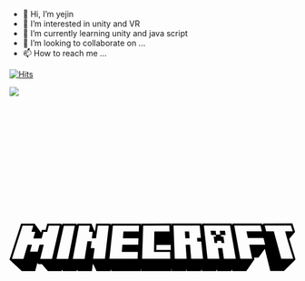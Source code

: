 - 👋 Hi, I’m yejin
- 👀 I’m interested in unity and VR
- 🌱 I’m currently learning unity and java script
- 💞️ I’m looking to collaborate on ...
- 📫 How to reach me ...


[![Hits](https://hits.seeyoufarm.com/api/count/incr/badge.svg?url=https%3A%2F%2Fgithub.com%2Fkaywonyejin&count_bg=%23A9F4F5&title_bg=%23F1A2FF&icon=&icon_color=%23E7E7E7&title=hits&edge_flat=false)](https://hits.seeyoufarm.com)

<img src="https://img.shields.io/badge/Roblox-000000?style=flat-square&logo=Roblox&logoColor=white"/></a>

<svg role="img" viewBox="0 0 24 24" xmlns="http://www.w3.org/2000/svg"><title>Minecraft</title><path d="M23.7397 10.0058l-2.4424.0023-.076.1198-.03-.1175h-2.4586l-.0599.136-.023-.136-2.4793.0023-.0438.1613-.0161-.1613-2.5023.0023-.023.265-.007-.265-2.5184.0046-.0092.242-.0254-.242-2.4954.0023-.016.1567-.0439-.1567H7.2673l-.0968.6705-.0553-.1382-.0254-.0024-.2096-.53-1.189.0024-.023.129-.0622-.129H4.431l-.03.1198-.0691-.1198-1.1659.0023-.136.523h-.3156l-.06.2282-.5506-.7512-1.1337.0023L0 13.0403l1.03.954h1.1244l.1774-.6706.0876.0968h.2995l.5.5737h1.1544l.023-.1082.0807.1082h1.1636l.0207-.1175.0737.1175h1.1751l.09-.629.3018.629h1.1889l.0138-.1451.0507.1451H11.03l.0093-.228.0276.228h2.4954l.023-.2511.0093.2511h1.2235l.0392-.175.0115.175h1.2097l.0506-.152.0139.152h1.1958l.0622-.1336.0185.1336h1.1843l.0714-.122.0208.122h1.175l.6798-.9677-.0323-.1544h.3756l.5346-.7396.4562 1.8594h1.152L24 13.0334l-.0184-.0737-.0738-.2535-.069-.2327s-.219-.712-.2466-.8065c-.0346-.1152-.0714-.2327-.1037-.3456l-.0046-.0184.4838-.583zm-2.325.1682h2.2005l.1567.493h-.6383l.0046.0162c.0254.1083.0554.2189.0853.3295.03.1129.0645.2258.0968.3433.0345.1152.069.235.106.3525.0368.1199.0737.2374.1083.3572.023.0737.0438.1451.0668.2189.023.0737.046.1497.0691.2235l.0692.228c.023.0761.0437.1522.0667.2282h-.9976l-.6268-2.2973h-.6405zm-.3548.0023l.1222.493h-1.295l.1175.56h1.3134l.136.553h-1.3342l.2466 1.182-.9954.0023-.5093-2.788zm-2.553.0023l.4816 2.788h-.9954l-.129-.8986h-.3733l.1221.8986h-.9954l-.3064-2.7857zm-2.5484.0023l.1037 1.0322h-.3272l.03.3111h.3272l.1451 1.4424h-.993l-.09-1.1751-.3686-.0092.076 1.1843h-.993l-.1037-2.7834zm-2.546.0023l.0138.493h-1.272l-.0299 1.719h1.3503l.016.5737h-2.364l.0945-2.7834zm-2.5438.0023l-.0208.493H9.56l-.0415.5692 1.3042.0023-.023.5369-1.3296.0023-.0437.6014 1.3456.0045-.0253.5738H8.387l.2926-2.7811zm-2.5392.0023l-.3226 2.781h-.9908l.1245-.8847-.3273-.0092.083-.5737-.3594-.007-.235 1.477H5.311l.5184-2.7811h.917l-.0806.5138.3157.0092-.076.5369.3548.0046L7.41 10.19zm-5.0346.0046h.9171l-.6475 2.7788h-.9884l.2972-1.1797H2.516l-.1543.5737h-.6406l.159-.5737h-.3595l-.3502 1.1797h-.97l.8917-2.7765h.8986l-.1475.5046.3134.0115L2 11.257h.6959l.1451-.5391h.318zm2.182.0046l-.546 2.7811h-.9885l.6175-2.7788zm12.1683.4217l.0391.3248-.341-.0023-.0437-.3202h-.4217l.0438.3525h.387l.0185.129h-.1936l.0715.5461h.2327l-.0184-.1843.3456-.0023.03.1866h.2373l-.083-.5414h-.1935l-.0162-.1314.3963-.0023-.0553-.3548zm-2.9286.0553l.0369.5737h.364l-.0438-.5737zm-1.1958 1.0046l.0184.5484-1.2166-.0023.0115-.4102h1.1774Z"/></svg>


<!---
kaywonyejin/kaywonyejin is a ✨ special ✨ repository because its `README.md` (this file) appears on your GitHub profile.
You can click the Preview link to take a look at your changes.
--->
